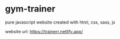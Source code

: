 # gym-trainer
pure javascript
website created with html, css, sass, js

website url: https://trainerr.netlify.app/
